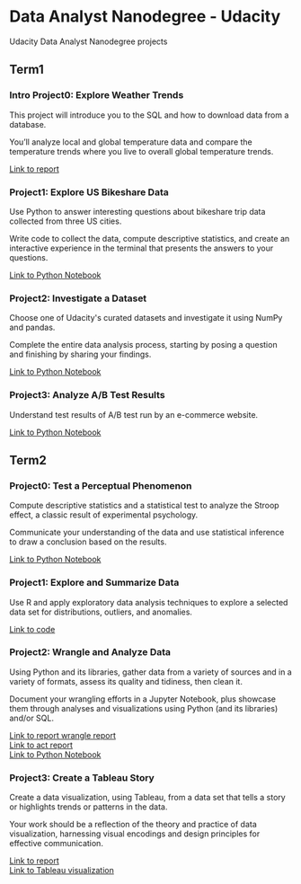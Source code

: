 # Data Analyst Nanodegree - Udacity

Udacity Data Analyst Nanodegree projects


## Term1
### Intro Project0: Explore Weather Trends

This project will introduce you to the SQL and how to download data
from a database.

You’ll analyze local and global temperature data and compare
the temperature trends where you live to overall global temperature trends.

[Link to report](Term1/Project0/Exploring%Weather%Trends.pdf)


### Project1: Explore US Bikeshare Data

Use Python to answer interesting questions about bikeshare trip data collected
from three US cities.

Write code to collect the data, compute descriptive statistics,
and create an interactive experience in the terminal that presents
the answers to your questions.

[Link to Python Notebook](Term1/Project1/Bike_Share_Analysis.ipynb)

### Project2: Investigate a Dataset

Choose one of Udacity's curated datasets and investigate it
using NumPy and pandas.

Complete the entire data analysis process, starting by posing a question
and finishing by sharing your findings.

[Link to Python Notebook](Term1/Project2/investigate-soccer-Database.ipynb)

### Project3: Analyze A/B Test Results

Understand test results of A/B test run by an e-commerce
website.

[Link to Python Notebook](Term1/Project3/Analyze%ab%test%results%notebook.ipynb)

## Term2

### Project0: Test a Perceptual Phenomenon

Compute descriptive statistics and a statistical test to analyze
the Stroop effect, a classic result of experimental psychology.

Communicate your understanding of the data and use statistical
inference to draw a conclusion based on the results.

[Link to Python Notebook](Term2/Project0/Test%a%Perceptual%Phenomenon.ipynb)

### Project1: Explore and Summarize Data

Use R and apply exploratory data analysis techniques to explore
a selected data set for distributions, outliers, and anomalies.

[Link to code](Term2/Project1/redwine_Quality.rmd)

### Project2: Wrangle and Analyze Data

Using Python and its libraries, gather data from a variety of sources
and in a variety of formats, assess its quality and tidiness, then clean it.

Document your wrangling efforts in a Jupyter Notebook, plus showcase
them through analyses and visualizations using Python (and its libraries)
and/or SQL.

[Link to report wrangle report](Term2/Project2/wrangle_report.pdf)<br>
[Link to act report](Term2/Project2/act_report.pdf)<br>
[Link to Python Notebook](Term2/Project2/wrangle_act.ipynb)

### Project3: Create a Tableau Story

Create a data visualization, using Tableau, from a data set that tells
a story or highlights trends or patterns in the data.

Your work should be a reflection of the theory and practice of data
visualization, harnessing visual encodings and design principles
for effective communication.

[Link to report](Term2/Project3/writeup.pdf)<br>
[Link to Tableau visualization](https://public.tableau.com/profile/fb8468#!/vizhome/project_4_2/Story_v4?publish=yes)
